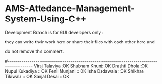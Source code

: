 # AMS-Attedance-Management-System-Using-C++

Development Branch is for GUI developers only :

they can write their work here or share their files with each other here and


do not remove this comment.

#------------------------------------------------------------------------------------------
Viraj Talaviya::OK
Shubham Khunt::OK
Drashti Dhola::OK
Nupul Kukadiya :: OK
Fenil Munjani :: OK
Isha Dadawala ::OK
Shikhaa Tikiwala :: OK
Sanjal Desai :: OK

